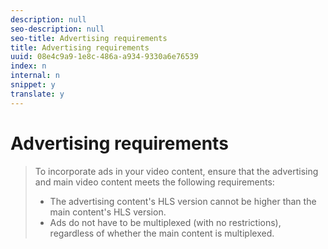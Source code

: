 ```yaml
---
description: null
seo-description: null
seo-title: Advertising requirements
title: Advertising requirements
uuid: 08e4c9a9-1e8c-486a-a934-9330a6e76539
index: n
internal: n
snippet: y
translate: y
---
```


# Advertising requirements


>To incorporate ads in your video content, ensure that the advertising and main video content meets the following requirements:
>
>* The advertising content's HLS version cannot be higher than the main content's HLS version.
>* Ads do not have to be multiplexed (with no restrictions), regardless of whether the main content is multiplexed.
